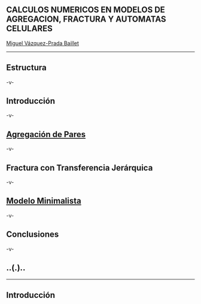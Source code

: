 ## CALCULOS NUMERICOS EN MODELOS DE AGREGACION, FRACTURA Y AUTOMATAS CELULARES

[Miguel Vázquez-Prada Baillet]()

---

## Estructura


-v-

## Introducción 
<!-- .slide: data-background="#234254" -->

-v-

## [Agregación de Pares]()


-v-

## Fractura con Transferencia Jerárquica 
<!-- .slide: data-background="#234254" -->

-v-

## [Modelo Minimalista]()


-v-

## Conclusiones 
<!-- .slide: data-background="#234254" -->

-v-

## ..(.)..

---
## Introducción

<!-- .slide: data-background="#234254" -->
